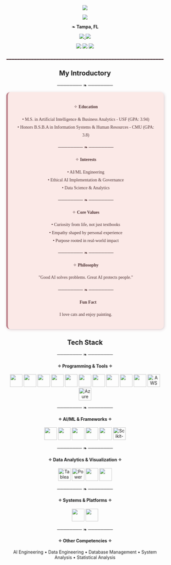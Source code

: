 <div align="center">
  <img src="https://capsule-render.vercel.app/api?type=waving&height=280&section=header&text=Chi%20Phuong%20Diep&fontSize=85&fontColor=FFFFFF&desc=Aspiring%20AI%2FML%20Engineer%20|%20Passionate%20Research%20Assistant&descSize=20&descAlignY=70&animation=fadeIn&color=B97C86" />
</div>

<p align="center">
  <img src="https://readme-typing-svg.demolab.com?font=Georgia&size=24&duration=4000&pause=1000&color=B97C86&vCenter=true&width=650&lines=Designing+tomorrow's+intelligence+with+yesterday's+compassion..." />
</p>

<p align="center">
  ❧ <b>Tampa, FL</b>
</p>

<div align="center" style="margin-bottom: 12px;">
  <a href="https://www.linkedin.com/in/chi-phuong-diep-49aa8118b/" target="_blank">
    <img src="https://img.shields.io/badge/LinkedIn-B97C86?style=for-the-badge&logo=linkedin&logoColor=white" />
  </a>
  <a href="mailto:chiphd2000@gmail.com">
    <img src="https://img.shields.io/badge/Email-4B2E2F?style=for-the-badge&logo=gmail&logoColor=white" />
  </a>
</div>

<div align="center">
  <img src="https://komarev.com/ghpvc/?username=chi-diep&label=Profile%20Views&color=B97C86&style=flat-square" />
  <img src="https://img.shields.io/github/followers/chi-diep?label=Followers&style=flat-square&color=B97C86" />
  <img src="https://img.shields.io/github/stars/chi-diep?style=flat-square&color=B97C86" />
</div>

<hr style="border: 0.5px dashed #B97C86; margin: 30px 0;" />

<h2 align="center">My Introductory</h2>

<p align="center">──────── ❧ ────────</p>

<div style="
  background-color: #FBE9E7;
  padding: 20px;
  border-radius: 12px;
  border-left: 5px solid #B97C86;
  box-shadow: 2px 2px 8px rgba(120,60,70,0.25);
  font-family: 'Georgia', serif;
  color: #4B2E2F;
  line-height: 1.8;
  max-width: 800px;
">

<p align="center">✧ <b>Education</b></p>
<p align="center">
• M.S. in Artificial Intelligence & Business Analytics - USF (GPA: 3.94)<br/>
• Honors B.S.B.A in Information Systems & Human Resources - CMU (GPA: 3.8)
</p>

<p align="center">──────── ❧ ────────</p>

<p align="center">✧ <b>Interests</b></p>
<p align="center">
• AI/ML Engineering<br/>
• Ethical AI Implementation & Governance<br/>
• Data Science & Analytics
</p>

<p align="center">──────── ❧ ────────</p>

<p align="center">✧ <b>Core Values</b></p>
<p align="center">
• Curiosity from life, not just textbooks<br/>
• Empathy shaped by personal experience<br/>
• Purpose rooted in real-world impact
</p>

<p align="center">──────── ❧ ────────</p>

<p align="center">✧ <b>Philosophy</b></p>
<p align="center">
"Good AI solves problems. Great AI protects people."
</p>

<p align="center">──────── ❧ ────────</p>

<p align="center">🐾 <b>Fun Fact</b></p>
<p align="center"> I love cats and enjoy painting.
</p>
</div>

<h2 align="center"> Tech Stack </h2>
<p align="center">──────── ❧ ────────</p>

<h4 align="center">✧ Programming & Tools ✧</h4>
<p align="center">
  <img src="https://cdn.jsdelivr.net/gh/devicons/devicon/icons/python/python-original.svg" height="40"/>
  <img src="https://cdn.jsdelivr.net/gh/devicons/devicon/icons/r/r-original.svg" height="40"/>
  <img src="https://cdn.jsdelivr.net/gh/devicons/devicon/icons/csharp/csharp-original.svg" height="40"/>
  <img src="https://cdn.jsdelivr.net/gh/devicons/devicon/icons/javascript/javascript-original.svg" height="40"/>
  <img src="https://cdn.jsdelivr.net/gh/devicons/devicon/icons/mysql/mysql-original.svg" height="40"/>
  <img src="https://cdn.jsdelivr.net/gh/devicons/devicon/icons/mongodb/mongodb-original.svg" height="40"/>
  <img src="https://cdn.jsdelivr.net/gh/devicons/devicon/icons/html5/html5-original.svg" height="40"/>
  <img src="https://cdn.jsdelivr.net/gh/devicons/devicon/icons/css3/css3-original.svg" height="40"/>
  <img src="https://cdn.jsdelivr.net/gh/devicons/devicon/icons/git/git-original.svg" height="40"/>
  <img src="https://cdn.jsdelivr.net/gh/devicons/devicon/icons/docker/docker-original.svg" height="40"/>
  <img src="https://cdn.jsdelivr.net/gh/simple-icons/simple-icons/icons/amazonaws.svg" height="40" title="AWS"/>
  <img src="https://cdn.jsdelivr.net/gh/simple-icons/simple-icons/icons/microsoftazure.svg" height="40" title="Azure"/>
</p>

<p align="center">──────── ❧ ────────</p>

<h4 align="center">✧ AI/ML & Frameworks ✧</h4>
<p align="center">
  <img src="https://cdn.jsdelivr.net/gh/devicons/devicon/icons/tensorflow/tensorflow-original.svg" height="40"/>
  <img src="https://cdn.jsdelivr.net/gh/devicons/devicon/icons/pytorch/pytorch-original.svg" height="40"/>
  <img src="https://cdn.jsdelivr.net/gh/devicons/devicon/icons/keras/keras-original.svg" height="40"/>
  <img src="https://cdn.jsdelivr.net/gh/devicons/devicon/icons/numpy/numpy-original.svg" height="40"/>
  <img src="https://cdn.jsdelivr.net/gh/devicons/devicon/icons/pandas/pandas-original.svg" height="40"/>
 <img src="https://cdn.jsdelivr.net/npm/simple-icons@latest/icons/scikitlearn.svg" height="40" title="Scikit-Learn"/>
</p>

<p align="center">──────── ❧ ────────</p>

<h4 align="center">✧ Data Analytics & Visualization ✧</h4>
<p align="center">
  <img src="https://cdn.jsdelivr.net/npm/simple-icons@latest/icons/tableau.svg" height="40" title="Tableau"/>
  <img src="https://cdn.jsdelivr.net/npm/simple-icons@latest/icons/powerbi.svg" height="40" title="Power BI"/>
  <img src="https://cdn.jsdelivr.net/gh/devicons/devicon/icons/mysql/mysql-original.svg" height="40"/>
  <img src="https://cdn.jsdelivr.net/gh/devicons/devicon/icons/postgresql/postgresql-original.svg" height="40"/>
</p>

<p align="center">──────── ❧ ────────</p>

<h4 align="center">✧ Systems & Platforms ✧</h4>
<p align="center">
  <img src="https://cdn.jsdelivr.net/gh/devicons/devicon/icons/windows8/windows8-original.svg" height="40"/>
  <img src="https://cdn.jsdelivr.net/gh/devicons/devicon/icons/linux/linux-original.svg" height="40"/>
</p>

<p align="center">──────── ❧ ────────</p>

<h4 align="center">✧ Other Competencies ✧</h4>
<p align="center">
AI Engineering • Data Engineering • Database Management • System Analysis • Statistical Analysis
</p>
